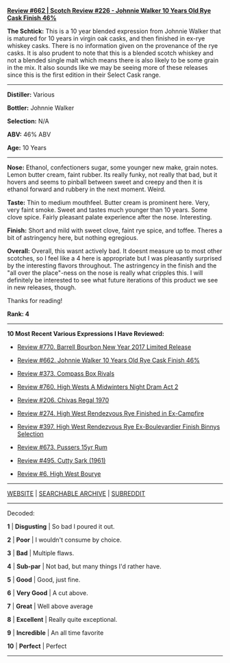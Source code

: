 
[**Review #662 | Scotch Review #226 - Johnnie Walker 10 Years Old Rye Cask Finish 46%**]( https://t8ke.review/review-662-johnnie-walker-select-cask-10-years-old-rye-cask-finish/)

**The Schtick:** This is a 10 year blended expression from Johnnie Walker that is matured for 10 years in virgin oak casks, and then finished in ex-rye whiskey casks. There is no information given on the provenance of the rye casks. It is also prudent to note that this is a blended scotch whiskey and not a blended single malt which means there is also likely to be some grain in the mix. It also sounds like we may be seeing more of these releases since this is the first edition in their Select Cask range. 

-----

**Distiller:** Various

**Bottler:** Johnnie Walker

**Selection:** N/A

**ABV:**  46% ABV

**Age:** 10 Years 

-----

**Nose:**  Ethanol, confectioners sugar, some younger new make, grain notes. Lemon butter cream, faint rubber. Its really funky, not really that bad, but it hovers and seems to pinball between sweet and creepy and then it is ethanol forward and rubbery in the next moment. Weird. 

**Taste:** Thin to medium mouthfeel. Butter cream is prominent here. Very, very faint smoke. Sweet and tastes much younger than 10 years. Some clove spice. Fairly pleasant palate experience after the nose. Interesting. 

**Finish:** Short and mild with sweet clove, faint rye spice, and toffee. Theres a bit of astringency here, but nothing egregious. 

**Overall:** Overall, this wasnt actively bad. It doesnt measure up to most other scotches, so I feel like a 4 here is appropriate but I was pleasantly surprised by the interesting flavors throughout. The astringency in the finish and the "all over the place"-ness on the nose is really what cripples this. I will definitely be interested to see what future iterations of this product we see in new releases, though. 

Thanks for reading!

**Rank: 4**

----- 

**10 Most Recent Various Expressions I Have Reviewed:** 

- [Review #770. Barrell Bourbon New Year 2017 Limited Release]( https://t8ke.review/review-770-barrell-bourbon-new-year-limited-edition-2017/) 

- [Review #662. Johnnie Walker 10 Years Old Rye Cask Finish 46%]( https://t8ke.review/review-662-johnnie-walker-select-cask-10-years-old-rye-cask-finish/) 

- [Review #373. Compass Box Rivals]( https://t8ke.review/review-373-compass-box-rivals/) 

- [Review #760. High Wests A Midwinters Night Dram Act 2]( https://t8ke.review/review-760-high-wests-a-midwinters-night-dram-act-2/) 

- [Review #206. Chivas Regal 1970]( https://t8ke.review/review-206-chivas-regal-12yr-1970/) 

- [Review #274. High West Rendezvous Rye Finished in Ex-Campfire]( https://t8ke.review/review-274-high-west-rendezvous-rye-ex-campfire/) 

- [Review #397. High West Rendezvous Rye Ex-Boulevardier Finish Binnys Selection]( https://t8ke.review/review-397-high-west-rendezvous-ex-boulevardier/) 

- [Review #673. Pussers 15yr Rum]( https://t8ke.review/review-673-pussers-15yr-rum/) 

- [Review #495. Cutty Sark (1961)]( https://t8ke.review/review-495-cutty-sark-1961/) 

- [Review #6. High West Bourye]( https://t8ke.review/review-6-high-west-bourye-2015/) 

-----

[WEBSITE](https://t8ke.review) | [SEARCHABLE ARCHIVE](https://t8ke.review/review-archive/) | [SUBREDDIT](https://reddit.com/r/t8kereviews)

-----

Decoded:

**1** | **Disgusting** | So bad I poured it out.

**2** | **Poor** | I wouldn't consume by choice.

**3** | **Bad** | Multiple flaws.

**4** | **Sub-par** | Not bad, but many things I'd rather have.

**5** | **Good** | Good, just fine.

**6** | **Very Good** | A cut above.

**7** | **Great** | Well above average

**8** | **Excellent** | Really quite exceptional.

**9** | **Incredible** | An all time favorite

**10** | **Perfect** | Perfect

----

